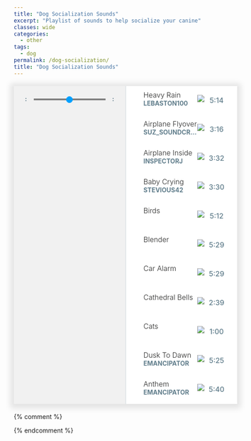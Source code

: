 ```yaml
---
title: "Dog Socialization Sounds" 
excerpt: "Playlist of sounds to help socialize your canine"
classes: wide
categories:
  - other
tags:
  - dog
permalink: /dog-socialization/
title: "Dog Socialization Sounds"
---
```

<script type="text/javascript" src="https://cdn.jsdelivr.net/npm/amplitudejs@v5.2.0/dist/amplitude.js"></script>

<style>
  div#amplitude-player {
    background: #FFFFFF;
    box-shadow: 0 2px 12px 8px rgba(0, 0, 0, 0.1);
    margin: auto;
    margin-top: 20px;
    margin-bottom: 20px;
    display: flex;
    max-width: 900px; }

  /* Small only */
  @media screen and (max-width: 39.9375em) {
    div#amplitude-player {
      flex-direction: column; } }
  /* Medium only */
  @media screen and (min-width: 40em) and (max-width: 63.9375em) {
    div#amplitude-player {
      max-height: 715px; } }
  /* Large and up */
  @media screen and (min-width: 64em) {
    div#amplitude-player {
      max-height: 715px; } }
  div#amplitude-left {
    padding: 0px;
    border-right: 1px solid #CFD8DC;
    width: 50%;
    display: flex;
    flex-direction: column; }
    div#amplitude-left img.album-art {
      width: 100%; }
    div#amplitude-left div#player-left-bottom {
      flex: 1;
      background-color: #F1F1F1;
      padding: 20px 10px; }
      div#amplitude-left div#player-left-bottom div#volume-container:after {
        content: "";
        display: table;
        clear: both; }

  /* Small only */
  @media screen and (max-width: 39.9375em) {
    div#amplitude-player div#amplitude-left {
      width: 100%; }
      div#amplitude-player div#amplitude-left img[amplitude-song-info="cover_art_url"] {
        width: auto;
        height: auto; } }
  div#amplitude-right {
    padding: 0px;
    overflow-y: scroll;
    width: 50%;
    display: flex;
    flex-direction: column; }
    div#amplitude-right div.song {
      cursor: pointer;
      padding: 10px; }
      div#amplitude-right div.song div.song-now-playing-icon-container {
        float: left;
        width: 20px;
        height: 20px;
        margin-right: 10px; }
        div#amplitude-right div.song div.song-now-playing-icon-container img.now-playing {
          display: none;
          margin-top: 15px; }
      div#amplitude-right div.song div.play-button-container {
        display: none;
        background: url("https://521dimensions.com/img/open-source/amplitudejs/blue-player/list-play-light.png") no-repeat;
        width: 22px;
        height: 22px;
        margin-top: 10px; }
      div#amplitude-right div.song div.play-button-container:hover {
        background: url("https://521dimensions.com/img/open-source/amplitudejs/blue-player/list-play-hover.png") no-repeat; }
      div#amplitude-right div.song.amplitude-active-song-container div.song-now-playing-icon-container img.now-playing {
        display: block; }
      div#amplitude-right div.song.amplitude-active-song-container:hover div.play-button-container {
        display: none; }
      div#amplitude-right div.song div.song-meta-data {
        float: left;
        width: calc( 100% - 110px ); }
        div#amplitude-right div.song div.song-meta-data span.song-title {
          color: #272726;
          font-size: 16px;
          display: block;
          font-weight: 300;
          white-space: nowrap;
          overflow: hidden;
          text-overflow: ellipsis; }
        div#amplitude-right div.song div.song-meta-data span.song-artist {
          color: #607D8B;
          font-size: 14px;
          font-weight: bold;
          text-transform: uppercase;
          display: block;
          white-space: nowrap;
          overflow: hidden;
          text-overflow: ellipsis; }
      div#amplitude-right div.song img.bandcamp-grey {
        float: left;
        display: block;
        margin-top: 10px; }
      div#amplitude-right div.song img.bandcamp-white {
        float: left;
        display: none;
        margin-top: 10px; }
      div#amplitude-right div.song span.song-duration {
        float: left;
        width: 55px;
        text-align: center;
        line-height: 45px;
        color: #607D8B;
        font-size: 16px;
        font-weight: 500; }
    div#amplitude-right div.song:after {
      content: "";
      display: table;
      clear: both; }

  /* Small only */
  @media screen and (max-width: 39.9375em) {
    div#amplitude-player div#amplitude-right {
      width: 100%; } }
  div#progress-container {
    width: 70%;
    float: left;
    position: relative;
    height: 20px;
    cursor: pointer;
    /*
      IE 11
    */ }
    div#progress-container:hover input[type=range].amplitude-song-slider::-webkit-slider-thumb {
      display: block; }
    div#progress-container:hover input[type=range].amplitude-song-slider::-moz-range-thumb {
      visibility: visible; }
    div#progress-container progress#song-played-progress {
      width: 100%;
      position: absolute;
      left: 0;
      top: 8px;
      right: 0;
      width: 100%;
      z-index: 60;
      -webkit-appearance: none;
      -moz-appearance: none;
      appearance: none;
      height: 4px;
      border-radius: 5px;
      background: transparent;
      border: none;
      /* Needed for Firefox */ }
    @media all and (-ms-high-contrast: none) {
      div#progress-container *::-ms-backdrop, div#progress-container progress#song-played-progress {
        color: #00A0FF;
        border: none;
        background-color: #CFD8DC; } }
    @supports (-ms-ime-align: auto) {
      div#progress-container progress#song-played-progress {
        color: #00A0FF;
        border: none; } }
    div#progress-container progress#song-played-progress[value]::-webkit-progress-bar {
      background: none;
      border-radius: 5px; }
    div#progress-container progress#song-played-progress[value]::-webkit-progress-value {
      background-color: #00A0FF;
      border-radius: 5px; }
    div#progress-container progress#song-played-progress::-moz-progress-bar {
      background: none;
      border-radius: 5px;
      background-color: #00A0FF;
      height: 5px;
      margin-top: -2px; }
    div#progress-container progress#song-buffered-progress {
      position: absolute;
      left: 0;
      top: 8px;
      right: 0;
      width: 100%;
      z-index: 10;
      -webkit-appearance: none;
      -moz-appearance: none;
      appearance: none;
      height: 4px;
      border-radius: 5px;
      background: transparent;
      border: none;
      background-color: #D7DEE3; }
    div#progress-container progress#song-buffered-progress[value]::-webkit-progress-bar {
      background-color: #CFD8DC;
      border-radius: 5px; }
    div#progress-container progress#song-buffered-progress[value]::-webkit-progress-value {
      background-color: #78909C;
      border-radius: 5px;
      transition: width .1s ease; }
    div#progress-container progress#song-buffered-progress::-moz-progress-bar {
      background: none;
      border-radius: 5px;
      background-color: #78909C;
      height: 5px;
      margin-top: -2px; }
    div#progress-container progress::-ms-fill {
      border: none; }
  @-moz-document url-prefix() {
    div#progress-container progress#song-buffered-progress {
      top: 9px;
      border: none; } }
    @media all and (-ms-high-contrast: none) {
      div#progress-container *::-ms-backdrop, div#progress-container progress#song-buffered-progress {
        color: #78909C;
        border: none; } }
    @supports (-ms-ime-align: auto) {
      div#progress-container progress#song-buffered-progress {
        color: #78909C;
        border: none; } }
    div#progress-container input[type=range] {
      -webkit-appearance: none;
      width: 100%;
      margin: 7.5px 0;
      position: absolute;
      z-index: 9999;
      top: -7px;
      height: 20px;
      cursor: pointer;
      background-color: inherit; }
    div#progress-container input[type=range]:focus {
      outline: none; }
    div#progress-container input[type=range]::-webkit-slider-runnable-track {
      width: 100%;
      height: 0px;
      cursor: pointer;
      box-shadow: 0px 0px 0px rgba(0, 0, 0, 0), 0px 0px 0px rgba(13, 13, 13, 0);
      background: #0075a9;
      border-radius: 0px;
      border: 0px solid #010101; }
    div#progress-container input[type=range]::-webkit-slider-thumb {
      box-shadow: 0px 0px 0px #000000, 0px 0px 0px #0d0d0d;
      border: 1px solid #00a0ff;
      height: 15px;
      width: 15px;
      border-radius: 16px;
      background: #00a0ff;
      cursor: pointer;
      -webkit-appearance: none;
      margin-top: -7.5px; }
    div#progress-container input[type=range]:focus::-webkit-slider-runnable-track {
      background: #00adfb; }
    div#progress-container input[type=range]::-moz-range-track {
      width: 100%;
      height: 0px;
      cursor: pointer;
      box-shadow: 0px 0px 0px rgba(0, 0, 0, 0), 0px 0px 0px rgba(13, 13, 13, 0);
      background: #0075a9;
      border-radius: 0px;
      border: 0px solid #010101; }
    div#progress-container input[type=range]::-moz-range-thumb {
      box-shadow: 0px 0px 0px #000000, 0px 0px 0px #0d0d0d;
      border: 1px solid #00a0ff;
      height: 15px;
      width: 15px;
      border-radius: 16px;
      background: #00a0ff;
      cursor: pointer; }
    div#progress-container input[type=range]::-ms-track {
      width: 100%;
      height: 0px;
      cursor: pointer;
      background: transparent;
      border-color: transparent;
      color: transparent; }
    div#progress-container input[type=range]::-ms-fill-lower {
      background: #003d57;
      border: 0px solid #010101;
      border-radius: 0px;
      box-shadow: 0px 0px 0px rgba(0, 0, 0, 0), 0px 0px 0px rgba(13, 13, 13, 0); }
    div#progress-container input[type=range]::-ms-fill-upper {
      background: #0075a9;
      border: 0px solid #010101;
      border-radius: 0px;
      box-shadow: 0px 0px 0px rgba(0, 0, 0, 0), 0px 0px 0px rgba(13, 13, 13, 0); }
    div#progress-container input[type=range]::-ms-thumb {
      box-shadow: 0px 0px 0px #000000, 0px 0px 0px #0d0d0d;
      border: 1px solid #00a0ff;
      height: 15px;
      width: 15px;
      border-radius: 16px;
      background: #00a0ff;
      cursor: pointer;
      height: 0px;
      display: block; }
    @media all and (-ms-high-contrast: none) {
      div#progress-container *::-ms-backdrop, div#progress-container input[type="range"].amplitude-song-slider {
        padding: 0px; }
      div#progress-container *::-ms-backdrop, div#progress-container input[type=range].amplitude-song-slider::-ms-thumb {
        height: 15px;
        width: 15px;
        border-radius: 10px;
        cursor: pointer;
        margin-top: -8px; }
      div#progress-container *::-ms-backdrop, div#progress-container input[type=range].amplitude-song-slider::-ms-track {
        border-width: 15px 0;
        border-color: transparent; }
      div#progress-container *::-ms-backdrop, div#progress-container input[type=range].amplitude-song-slider::-ms-fill-lower {
        background: #CFD8DC;
        border-radius: 10px; }
      div#progress-container *::-ms-backdrop, div#progress-container input[type=range].amplitude-song-slider::-ms-fill-upper {
        background: #CFD8DC;
        border-radius: 10px; } }
    @supports (-ms-ime-align: auto) {
      div#progress-container input[type=range].amplitude-song-slider::-ms-thumb {
        height: 15px;
        width: 15px;
        margin-top: 3px; } }
    div#progress-container input[type=range]:focus::-ms-fill-lower {
      background: #0075a9; }
    div#progress-container input[type=range]:focus::-ms-fill-upper {
      background: #00adfb; }

  div#control-container {
    margin-top: 25px;
    margin-top: 20px; }
    div#control-container div#repeat-container {
      width: 25%;
      float: left;
      padding-top: 20px; }
      div#control-container div#repeat-container div#repeat {
        width: 24px;
        height: 19px;
        cursor: pointer; }
        div#control-container div#repeat-container div#repeat.amplitude-repeat-off {
          background: url("https://521dimensions.com/img/open-source/amplitudejs/blue-player/repeat-off.svg"); }
        div#control-container div#repeat-container div#repeat.amplitude-repeat-on {
          background: url("https://521dimensions.com/img/open-source/amplitudejs/blue-player/repeat-on.svg"); }
      div#control-container div#repeat-container div#shuffle {
        width: 23px;
        height: 19px;
        cursor: pointer;
        float: right; }
        div#control-container div#repeat-container div#shuffle.amplitude-shuffle-off {
          background: url("https://521dimensions.com/img/open-source/amplitudejs/blue-player/shuffle-off.svg"); }
        div#control-container div#repeat-container div#shuffle.amplitude-shuffle-on {
          background: url("https://521dimensions.com/img/open-source/amplitudejs/blue-player/shuffle-on.svg"); }
    @media all and (-ms-high-contrast: none) {
      div#control-container *::-ms-backdrop, div#control-container div#control-container {
        margin-top: 40px;
        float: none; } }
    div#control-container div#central-control-container {
      width: 50%;
      float: left; }
      div#control-container div#central-control-container div#central-controls {
        width: 130px;
        margin: auto; }
        div#control-container div#central-control-container div#central-controls div#previous {
          display: inline-block;
          width: 40px;
          height: 40px;
          cursor: pointer;
          background: url("https://521dimensions.com/img/open-source/amplitudejs/blue-player/prev.svg");
          background-repeat: no-repeat;
          float: left;
          margin-top: 10px;
          margin-right: -5px; }
        div#control-container div#central-control-container div#central-controls div#play-pause {
          display: inline-block;
          width: 60px;
          height: 60px;
          cursor: pointer;
          float: left; }
          div#control-container div#central-control-container div#central-controls div#play-pause.amplitude-paused {
            background: url("https://521dimensions.com/img/open-source/amplitudejs/blue-player/play.svg"); }
          div#control-container div#central-control-container div#central-controls div#play-pause.amplitude-playing {
            background: url("https://521dimensions.com/img/open-source/amplitudejs/blue-player/pause.svg"); }
        div#control-container div#central-control-container div#central-controls div#next {
          display: inline-block;
          width: 40px;
          height: 40px;
          cursor: pointer;
          background: url("https://521dimensions.com/img/open-source/amplitudejs/blue-player/next.svg");
          background-repeat: no-repeat;
          float: left;
          margin-top: 10px;
          margin-left: -5px; }
    div#control-container div#volume-container {
      width: 25%;
      float: left;
      padding-top: 20px; }
      div#control-container div#volume-container div#shuffle-right {
        width: 23px;
        height: 19px;
        cursor: pointer;
        margin: auto; }
        div#control-container div#volume-container div#shuffle-right.amplitude-shuffle-off {
          background: url("https://521dimensions.com/img/open-source/amplitudejs/blue-player/shuffle-off.svg"); }
        div#control-container div#volume-container div#shuffle-right.amplitude-shuffle-on {
          background: url("https://521dimensions.com/img/open-source/amplitudejs/blue-player/shuffle-on.svg"); }
    div#control-container div.amplitude-mute {
      cursor: pointer;
      width: 25px;
      height: 19px;
      float: left; }
      div#control-container div.amplitude-mute.amplitude-not-muted {
        background: url("https://521dimensions.com/img/open-source/amplitudejs/blue-players/volume.svg");
        background-repeat: no-repeat; }
      div#control-container div.amplitude-mute.amplitude-muted {
        background: url("https://521dimensions.com/img/open-source/amplitudejs/blue-player/mute.svg");
        background-repeat: no-repeat; }

  div#control-container:after {
    content: "";
    display: table;
    clear: both; }

  /* Small only */
  @media screen and (max-width: 39.9375em) {
    div#amplitude-player div#repeat-container div#repeat {
      margin-left: auto;
      margin-right: auto;
      float: none; }
    div#amplitude-player div#repeat-container div#shuffle {
      display: none; }
    div#amplitude-player div#volume-container div.volume-controls {
      display: none; }
    div#amplitude-player div#volume-container div#shuffle-right {
      display: block; } }
  /* Medium only */
  @media screen and (min-width: 40em) and (max-width: 63.9375em) {
    div#amplitude-player div#repeat-container div#repeat {
      margin-left: auto;
      margin-right: auto;
      float: none; }
    div#amplitude-player div#repeat-container div#shuffle {
      display: none; }
    div#amplitude-player div#volume-container div.volume-controls {
      display: none; }
    div#amplitude-player div#volume-container div#shuffle-right {
      display: block; } }
  /* Large and up */
  @media screen and (min-width: 64em) {
    div#amplitude-player div#repeat-container div#repeat {
      margin-left: 10px;
      margin-right: 20px;
      float: left; }
    div#amplitude-player div#volume-container div#shuffle-right {
      display: none; } }
  input[type=range].amplitude-volume-slider {
    -webkit-appearance: none;
    width: calc( 100% - 33px);
    float: left;
    margin-top: 10px;
    margin-left: 5px; }

  @-moz-document url-prefix() {
    input[type=range].amplitude-volume-slider {
      margin-top: 0px; } }
  @supports (-ms-ime-align: auto) {
    input[type=range].amplitude-volume-slider {
      margin-top: 3px;
      height: 12px;
      background-color: rgba(255, 255, 255, 0) !important;
      z-index: 999;
      position: relative; }

    div.ms-range-fix {
      height: 1px;
      background-color: #A9A9A9;
      width: 67%;
      float: right;
      margin-top: -6px;
      z-index: 9;
      position: relative; } }
  @media all and (-ms-high-contrast: none) {
    *::-ms-backdrop, input[type=range].amplitude-volume-slider {
      margin-top: -24px;
      background-color: rgba(255, 255, 255, 0) !important; } }
  input[type=range].amplitude-volume-slider:focus {
    outline: none; }

  input[type=range].amplitude-volume-slider::-webkit-slider-runnable-track {
    width: 75%;
    height: 1px;
    cursor: pointer;
    animate: 0.2s;
    background: #CFD8DC; }

  input[type=range].amplitude-volume-slider::-webkit-slider-thumb {
    height: 10px;
    width: 10px;
    border-radius: 10px;
    background: #00A0FF;
    cursor: pointer;
    margin-top: -4px;
    -webkit-appearance: none; }

  input[type=range].amplitude-volume-slider:focus::-webkit-slider-runnable-track {
    background: #CFD8DC; }

  input[type=range].amplitude-volume-slider::-moz-range-track {
    width: 100%;
    height: 1px;
    cursor: pointer;
    animate: 0.2s;
    background: #CFD8DC; }

  input[type=range].amplitude-volume-slider::-moz-range-thumb {
    height: 10px;
    width: 10px;
    border-radius: 10px;
    background: #00A0FF;
    cursor: pointer;
    margin-top: -4px; }

  input[type=range].amplitude-volume-slider::-ms-track {
    width: 100%;
    height: 1px;
    cursor: pointer;
    animate: 0.2s;
    background: transparent;
    /*leave room for the larger thumb to overflow with a transparent border */
    border-color: transparent;
    border-width: 15px 0;
    /*remove default tick marks*/
    color: transparent; }

  input[type=range].amplitude-volume-slider::-ms-fill-lower {
    background: #CFD8DC;
    border-radius: 10px; }

  input[type=range].amplitude-volume-slider::-ms-fill-upper {
    background: #CFD8DC;
    border-radius: 10px; }

  input[type=range].amplitude-volume-slider::-ms-thumb {
    height: 10px;
    width: 10px;
    border-radius: 10px;
    background: #00A0FF;
    cursor: pointer;
    margin-top: 2px; }

  input[type=range].amplitude-volume-slider:focus::-ms-fill-lower {
    background: #CFD8DC; }

  input[type=range].amplitude-volume-slider:focus::-ms-fill-upper {
    background: #CFD8DC; }

  input[type=range].amplitude-volume-slider::-ms-tooltip {
    display: none; }

  div#time-container span.current-time {
    color: #607D8B;
    font-size: 14px;
    font-weight: 700;
    float: left;
    width: 15%;
    text-align: center; }
  div#time-container span.duration {
    color: #607D8B;
    font-size: 14px;
    font-weight: 700;
    float: left;
    width: 15%;
    text-align: center; }

  div#time-container:after {
    content: "";
    display: table;
    clear: both; }

  div#meta-container {
    text-align: center;
    margin-top: 5px; }
    div#meta-container span.song-name {
      display: block;
      color: #272726;
      font-size: 20px;
      font-family: 'Open Sans', sans-serif;
      white-space: nowrap;
      overflow: hidden;
      text-overflow: ellipsis; }
    div#meta-container div.song-artist-album {
      color: #607D8B;
      font-size: 14px;
      font-weight: 700;
      text-transform: uppercase;
      font-family: 'Open Sans', sans-serif;
      white-space: nowrap;
      overflow: hidden;
      text-overflow: ellipsis; }
      div#meta-container div.song-artist-album span {
        display: block; }

  /*
    3. Layout
  */
  body .old {
    background-image: -webkit-linear-gradient(316deg, #3BD2AE 0%, #36BAC2 100%);
    background-image: linear-gradient(-226deg, #3BD2AE 0%, #36BAC2 100%);
    height: 100vh;
    -webkit-font-smoothing: antialiased;
    font-family: "Helvetica Neue",Helvetica,Roboto,Arial,sans-serif;
    line-height: 1.5; }
  div.amplitude-wave-form{
      margin-top: -14px;
  }
        
  div.amplitude-wave-form svg{
        stroke: #00a0ff;
        height: 50px;
        width: 100%;
        stroke-width: .5px;
  }
  div.amplitude-wave-form svg g{
    stroke: #00a0ff;
    height: 50px;
    width: 100%;
  }
  div.amplitude-wave-form svg g path{
    stroke: #00a0ff;
    height: 50px;
    width: 100%;
  }

  div#large-visualization{
      width: 100%;
      background-color: black;
      visibility: hidden;
    }
</style>
  <div id="blue-playlist-container">
			<div id="amplitude-player">
				<div id="amplitude-left">
					<img data-amplitude-song-info="cover_art_url" class="album-art"/>
          <div class="amplitude-visualization" id="large-visualization">
            </div>
					<div id="player-left-bottom">
						<div id="time-container">
							<span class="current-time">
								<span class="amplitude-current-minutes" ></span>:<span class="amplitude-current-seconds"></span>
							</span>
							<div id="progress-container">
								<div class="amplitude-wave-form">
                        </div>
                <input type="range" class="amplitude-song-slider"/>
								<progress id="song-played-progress" class="amplitude-song-played-progress"></progress>
								<progress id="song-buffered-progress" class="amplitude-buffered-progress" value="0"></progress>
							</div>
							<span class="duration">
								<span class="amplitude-duration-minutes"></span>:<span class="amplitude-duration-seconds"></span>
							</span>
						</div>
						<div id="control-container">
							<div id="repeat-container">
								<div class="amplitude-repeat" id="repeat"></div>
								<div class="amplitude-shuffle amplitude-shuffle-off" id="shuffle"></div>
							</div>
							<div id="central-control-container">
								<div id="central-controls">
									<div class="amplitude-prev" id="previous"></div>
									<div class="amplitude-play-pause" id="play-pause"></div>
									<div class="amplitude-next" id="next"></div>
								</div>
							</div>
							<div id="volume-container">
								<div class="volume-controls">
									<div class="amplitude-mute amplitude-not-muted"></div>
									<input type="range" class="amplitude-volume-slider"/>
									<div class="ms-range-fix"></div>
								</div>
								<div class="amplitude-shuffle amplitude-shuffle-off" id="shuffle-right"></div>
							</div>
						</div>
						<div id="meta-container">
							<span data-amplitude-song-info="name" class="song-name"></span>
							<div class="song-artist-album">
								<span data-amplitude-song-info="artist"></span>
								<span data-amplitude-song-info="album"></span>
							</div>
						</div>
					</div>
				</div>
				<div id="amplitude-right">
					<div class="song amplitude-song-container amplitude-play-pause" data-amplitude-song-index="0">
						<div class="song-now-playing-icon-container">
							<div class="play-button-container">
							</div>
							<img class="now-playing" src="https://521dimensions.com/img/open-source/amplitudejs/blue-player/now-playing.svg"/>
						</div>
						<div class="song-meta-data">
							<span class="song-title">Heavy Rain</span>
							<span class="song-artist">lebaston100</span>
						</div>
						<a href="https://avishaan.com/dog-socialization" class="bandcamp-link" target="_blank">
							<img class="bandcamp-grey" src="https://521dimensions.com/img/open-source/amplitudejs/blue-player/bandcamp-grey.svg"/>
							<img class="bandcamp-white" src="https://521dimensions.com/img/open-source/amplitudejs/blue-player/bandcamp-white.svg"/>
						</a>
						<span class="song-duration">5:14</span>
					</div>
					<div class="song amplitude-song-container amplitude-play-pause" data-amplitude-song-index="1">
						<div class="song-now-playing-icon-container">
							<div class="play-button-container">
							</div>
							<img class="now-playing" src="https://521dimensions.com/img/open-source/amplitudejs/blue-player/now-playing.svg"/>
						</div>
						<div class="song-meta-data">
							<span class="song-title">Airplane Flyover</span>
							<span class="song-artist">Suz_Soundcreations</span>
						</div>
						<a href="https://avishaan.com/dog-socialization" class="bandcamp-link" target="_blank">
							<img class="bandcamp-grey" src="https://521dimensions.com/img/open-source/amplitudejs/blue-player/bandcamp-grey.svg"/>
							<img class="bandcamp-white" src="https://521dimensions.com/img/open-source/amplitudejs/blue-player/bandcamp-white.svg"/>
						</a>
						<span class="song-duration">3:16</span>
					</div>
					<div class="song amplitude-song-container amplitude-play-pause" data-amplitude-song-index="2">
						<div class="song-now-playing-icon-container">
							<div class="play-button-container">
							</div>
							<img class="now-playing" src="https://521dimensions.com/img/open-source/amplitudejs/blue-player/now-playing.svg"/>
						</div>
						<div class="song-meta-data">
							<span class="song-title">Airplane Inside</span>
							<span class="song-artist">InspectorJ</span>
						</div>
						<a href="https://avishaan.com/dog-socialization" class="bandcamp-link" target="_blank">
							<img class="bandcamp-grey" src="https://521dimensions.com/img/open-source/amplitudejs/blue-player/bandcamp-grey.svg"/>
							<img class="bandcamp-white" src="https://521dimensions.com/img/open-source/amplitudejs/blue-player/bandcamp-white.svg"/>
						</a>
						<span class="song-duration">3:32</span>
					</div>
					<div class="song amplitude-song-container amplitude-play-pause" data-amplitude-song-index="3">
						<div class="song-now-playing-icon-container">
							<div class="play-button-container">
							</div>
							<img class="now-playing" src="https://521dimensions.com/img/open-source/amplitudejs/blue-player/now-playing.svg"/>
						</div>
						<div class="song-meta-data">
							<span class="song-title">Baby Crying</span>
							<span class="song-artist">Stevious42</span>
						</div>
						<a href="https://avishaan.com/dog-socialization" class="bandcamp-link" target="_blank">
							<img class="bandcamp-grey" src="https://521dimensions.com/img/open-source/amplitudejs/blue-player/bandcamp-grey.svg"/>
							<img class="bandcamp-white" src="https://521dimensions.com/img/open-source/amplitudejs/blue-player/bandcamp-white.svg"/>
						</a>
						<span class="song-duration">3:30</span>
					</div>
					<div class="song amplitude-song-container amplitude-play-pause" data-amplitude-song-index="4">
						<div class="song-now-playing-icon-container">
							<div class="play-button-container">
							</div>
							<img class="now-playing" src="https://521dimensions.com/img/open-source/amplitudejs/blue-player/now-playing.svg"/>
						</div>
						<div class="song-meta-data">
							<span class="song-title">Birds</span>
							<span class="song-artist"></span>
						</div>
						<a href="https://avishaan.com/dog-socialization" class="bandcamp-link" target="_blank">
							<img class="bandcamp-grey" src="https://521dimensions.com/img/open-source/amplitudejs/blue-player/bandcamp-grey.svg"/>
							<img class="bandcamp-white" src="https://521dimensions.com/img/open-source/amplitudejs/blue-player/bandcamp-white.svg"/>
						</a>
						<span class="song-duration">5:12</span>
					</div>
					<div class="song amplitude-song-container amplitude-play-pause" data-amplitude-song-index="5">
						<div class="song-now-playing-icon-container">
							<div class="play-button-container">
							</div>
							<img class="now-playing" src="https://521dimensions.com/img/open-source/amplitudejs/blue-player/now-playing.svg"/>
						</div>
						<div class="song-meta-data">
							<span class="song-title">Blender</span>
							<span class="song-artist"></span>
						</div>
						<a href="https://avishaan.com/dog-socialization" class="bandcamp-link" target="_blank">
							<img class="bandcamp-grey" src="https://521dimensions.com/img/open-source/amplitudejs/blue-player/bandcamp-grey.svg"/>
							<img class="bandcamp-white" src="https://521dimensions.com/img/open-source/amplitudejs/blue-player/bandcamp-white.svg"/>
						</a>
						<span class="song-duration">5:29</span>
					</div>
					<div class="song amplitude-song-container amplitude-play-pause" data-amplitude-song-index="6">
						<div class="song-now-playing-icon-container">
							<div class="play-button-container">
							</div>
							<img class="now-playing" src="https://521dimensions.com/img/open-source/amplitudejs/blue-player/now-playing.svg"/>
						</div>
						<div class="song-meta-data">
							<span class="song-title">Car Alarm</span>
							<span class="song-artist"></span>
						</div>
						<a href="https://avishaan.com/dog-socialization" class="bandcamp-link" target="_blank">
							<img class="bandcamp-grey" src="https://521dimensions.com/img/open-source/amplitudejs/blue-player/bandcamp-grey.svg"/>
							<img class="bandcamp-white" src="https://521dimensions.com/img/open-source/amplitudejs/blue-player/bandcamp-white.svg"/>
						</a>
						<span class="song-duration">5:29</span>
					</div>
					<div class="song amplitude-song-container amplitude-play-pause" data-amplitude-song-index="7">
						<div class="song-now-playing-icon-container">
							<div class="play-button-container">
							</div>
							<img class="now-playing" src="https://521dimensions.com/img/open-source/amplitudejs/blue-player/now-playing.svg"/>
						</div>
						<div class="song-meta-data">
							<span class="song-title">Cathedral Bells</span>
							<span class="song-artist"></span>
						</div>
						<a href="https://avishaan.com/dog-socialization" class="bandcamp-link" target="_blank">
							<img class="bandcamp-grey" src="https://521dimensions.com/img/open-source/amplitudejs/blue-player/bandcamp-grey.svg"/>
							<img class="bandcamp-white" src="https://521dimensions.com/img/open-source/amplitudejs/blue-player/bandcamp-white.svg"/>
						</a>
						<span class="song-duration">2:39</span>
					</div>
					<div class="song amplitude-song-container amplitude-play-pause" data-amplitude-song-index="8">
						<div class="song-now-playing-icon-container">
							<div class="play-button-container">
							</div>
							<img class="now-playing" src="https://521dimensions.com/img/open-source/amplitudejs/blue-player/now-playing.svg"/>
						</div>
						<div class="song-meta-data">
							<span class="song-title">Cats</span>
							<span class="song-artist"></span>
						</div>
						<a href="https://avishaan.com/dog-socialization" class="bandcamp-link" target="_blank">
							<img class="bandcamp-grey" src="https://521dimensions.com/img/open-source/amplitudejs/blue-player/bandcamp-grey.svg"/>
							<img class="bandcamp-white" src="https://521dimensions.com/img/open-source/amplitudejs/blue-player/bandcamp-white.svg"/>
						</a>
						<span class="song-duration">1:00</span>
					</div>
					<div class="song amplitude-song-container amplitude-play-pause" data-amplitude-song-index="9">
						<div class="song-now-playing-icon-container">
							<div class="play-button-container">
							</div>
							<img class="now-playing" src="https://521dimensions.com/img/open-source/amplitudejs/blue-player/now-playing.svg"/>
						</div>
						<div class="song-meta-data">
							<span class="song-title">Dusk To Dawn</span>
							<span class="song-artist">Emancipator</span>
						</div>
						<a href="https://emancipator.bandcamp.com/track/dusk-to-dawn-2" class="bandcamp-link" target="_blank">
							<img class="bandcamp-grey" src="https://521dimensions.com/img/open-source/amplitudejs/blue-player/bandcamp-grey.svg"/>
							<img class="bandcamp-white" src="https://521dimensions.com/img/open-source/amplitudejs/blue-player/bandcamp-white.svg"/>
						</a>
						<span class="song-duration">5:25</span>
					</div>
					<div class="song amplitude-song-container amplitude-play-pause" data-amplitude-song-index="10">
						<div class="song-now-playing-icon-container">
							<div class="play-button-container">
							</div>
							<img class="now-playing" src="https://521dimensions.com/img/open-source/amplitudejs/blue-player/now-playing.svg"/>
						</div>
						<div class="song-meta-data">
							<span class="song-title">Anthem</span>
							<span class="song-artist">Emancipator</span>
						</div>
						<a href="https://emancipator.bandcamp.com/track/anthem" class="bandcamp-link" target="_blank">
							<img class="bandcamp-grey" src="https://521dimensions.com/img/open-source/amplitudejs/blue-player/bandcamp-grey.svg"/>
							<img class="bandcamp-white" src="https://521dimensions.com/img/open-source/amplitudejs/blue-player/bandcamp-white.svg"/>
						</a>
						<span class="song-duration">5:40</span>
					</div>
					<div class="song amplitude-song-container amplitude-play-pause" data-amplitude-song-index="10">
						<div class="song-now-playing-icon-container">
							<div class="play-button-container">
							</div>
							<img class="now-playing" src="https://521dimensions.com/img/open-source/amplitudejs/blue-player/now-playing.svg"/>
						</div>
						<div class="song-meta-data">
							<span class="song-title">Anthem</span>
							<span class="song-artist">Emancipator</span>
						</div>
						<a href="https://emancipator.bandcamp.com/track/anthem" class="bandcamp-link" target="_blank">
							<img class="bandcamp-grey" src="https://521dimensions.com/img/open-source/amplitudejs/blue-player/bandcamp-grey.svg"/>
							<img class="bandcamp-white" src="https://521dimensions.com/img/open-source/amplitudejs/blue-player/bandcamp-white.svg"/>
						</a>
						<span class="song-duration">5:40</span>
					</div>
					<div class="song amplitude-song-container amplitude-play-pause" data-amplitude-song-index="10">
						<div class="song-now-playing-icon-container">
							<div class="play-button-container">
							</div>
							<img class="now-playing" src="https://521dimensions.com/img/open-source/amplitudejs/blue-player/now-playing.svg"/>
						</div>
						<div class="song-meta-data">
							<span class="song-title">Anthem</span>
							<span class="song-artist">Emancipator</span>
						</div>
						<a href="https://emancipator.bandcamp.com/track/anthem" class="bandcamp-link" target="_blank">
							<img class="bandcamp-grey" src="https://521dimensions.com/img/open-source/amplitudejs/blue-player/bandcamp-grey.svg"/>
							<img class="bandcamp-white" src="https://521dimensions.com/img/open-source/amplitudejs/blue-player/bandcamp-white.svg"/>
						</a>
						<span class="song-duration">5:40</span>
					</div>
					<div class="song amplitude-song-container amplitude-play-pause" data-amplitude-song-index="10">
						<div class="song-now-playing-icon-container">
							<div class="play-button-container">
							</div>
							<img class="now-playing" src="https://521dimensions.com/img/open-source/amplitudejs/blue-player/now-playing.svg"/>
						</div>
						<div class="song-meta-data">
							<span class="song-title">Anthem</span>
							<span class="song-artist">Emancipator</span>
						</div>
						<a href="https://emancipator.bandcamp.com/track/anthem" class="bandcamp-link" target="_blank">
							<img class="bandcamp-grey" src="https://521dimensions.com/img/open-source/amplitudejs/blue-player/bandcamp-grey.svg"/>
							<img class="bandcamp-white" src="https://521dimensions.com/img/open-source/amplitudejs/blue-player/bandcamp-white.svg"/>
						</a>
						<span class="song-duration">5:40</span>
					</div>
				</div>
			</div>
		</div>
<script>
  let bandcampLinks = document.getElementsByClassName('bandcamp-link');

  for( var i = 0; i < bandcampLinks.length; i++ ){
    bandcampLinks[i].addEventListener('click', function(e){
      e.stopPropagation();
    });
  }


  let songElements = document.getElementsByClassName('song');

  for( var i = 0; i < songElements.length; i++ ){
    /*
      Ensure that on mouseover, CSS styles don't get messed up for active songs.
    */
    songElements[i].addEventListener('mouseover', function(){
      this.style.backgroundColor = '#00A0FF';

      this.querySelectorAll('.song-meta-data .song-title')[0].style.color = '#FFFFFF';
      this.querySelectorAll('.song-meta-data .song-artist')[0].style.color = '#FFFFFF';

      if( !this.classList.contains('amplitude-active-song-container') ){
        this.querySelectorAll('.play-button-container')[0].style.display = 'block';
      }

      this.querySelectorAll('img.bandcamp-grey')[0].style.display = 'none';
      this.querySelectorAll('img.bandcamp-white')[0].style.display = 'block';
      this.querySelectorAll('.song-duration')[0].style.color = '#FFFFFF';
    });

    /*
      Ensure that on mouseout, CSS styles don't get messed up for active songs.
    */
    songElements[i].addEventListener('mouseout', function(){
      this.style.backgroundColor = '#FFFFFF';
      this.querySelectorAll('.song-meta-data .song-title')[0].style.color = '#272726';
      this.querySelectorAll('.song-meta-data .song-artist')[0].style.color = '#607D8B';
      this.querySelectorAll('.play-button-container')[0].style.display = 'none';
      this.querySelectorAll('img.bandcamp-grey')[0].style.display = 'block';
      this.querySelectorAll('img.bandcamp-white')[0].style.display = 'none';
      this.querySelectorAll('.song-duration')[0].style.color = '#607D8B';
    });

    /*
      Show and hide the play button container on the song when the song is clicked.
    */
    songElements[i].addEventListener('click', function(){
      this.querySelectorAll('.play-button-container')[0].style.display = 'none';
    });
  }

  /*
    Initializes AmplitudeJS
  */
  Amplitude.init({
    "songs": [
      {
        "name": "Heavy Rain",
        "artist": "lebaston100",
        "album": "Puppy Socialization",
        "url": "/assets/dog-socialization/heavy rain.mp3",
        "cover_art_url": "/assets/dog-socialization/album.jpg"
      },
      {
        "name": "Airplane Flyover",
        "artist": "Suz_Soundcreations",
        "album": "Puppy Socialization",
        "url": "/assets/dog-socialization/airplane flyover.mp3",
        "cover_art_url": "/assets/dog-socialization/album.jpg"
      },
      {
        "name": "Airplane Inside",
        "artist": "InspectorJ",
        "album": "Puppy Socialization",
        "url": "/assets/dog-socialization/airplane inside.mp3",
        "cover_art_url": "/assets/dog-socialization/album.jpg"
      },
      {
        "name": "Baby Crying",
        "artist": "Stevious42",
        "album": "Puppy Socialization",
        "url": "/assets/dog-socialization/baby cry.mp3",
        "cover_art_url": "/assets/dog-socialization/album.jpg"
      },
      {
        "name": "Birds",
        "artist": "",
        "album": "Puppy Socialization",
        "url": "/assets/dog-socialization/birds.mp3",
        "cover_art_url": "/assets/dog-socialization/album.jpg"
      },
      {
        "name": "Blender",
        "artist": "",
        "album": "Puppy Socialization",
        "url": "/assets/dog-socialization/blender.mp3",
        "cover_art_url": "/assets/dog-socialization/album.jpg"
      },
      {
        "name": "Car Alarm",
        "artist": "",
        "album": "Puppy Socialization",
        "url": "/assets/dog-socialization/car alarm.mp3",
        "cover_art_url": "/assets/dog-socialization/album.jpg"
      },
      {
        "name": "Cathedral Bells",
        "artist": "",
        "album": "Puppy Socialization",
        "url": "/assets/dog-socialization/cathedral bells.mp3",
        "cover_art_url": "/assets/dog-socialization/album.jpg"
      },
      {
        "name": "Cats",
        "artist": "",
        "album": "Puppy Socialization",
        "url": "/assets/dog-socialization/cats.mp3",
        "cover_art_url": "/assets/dog-socialization/album.jpg"
      },
      {
        "name": "Children Playing",
        "artist": "",
        "album": "Puppy Socialization",
        "url": "/assets/dog-socialization/children playing.mp3",
        "cover_art_url": "/assets/dog-socialization/album.jpg"
      },
      {
        "name": "Clock Bell",
        "artist": "",
        "album": "Puppy Socialization",
        "url": "/assets/dog-socialization/clock bell.mp3",
        "cover_art_url": "/assets/dog-socialization/album.jpg"
      },
      {
        "name": "Crowd Cheering",
        "artist": "",
        "album": "Puppy Socialization",
        "url": "/assets/dog-socialization/crowd cheering.mp3",
        "cover_art_url": "/assets/dog-socialization/album.jpg"
      },
      {
        "name": "Dog Barking",
        "artist": "",
        "album": "Puppy Socialization",
        "url": "/assets/dog-socialization/crowd cheering.mp3",
        "cover_art_url": "/assets/dog-socialization/album.jpg"
      },
      {
        "name": "Door Knocking",
        "artist": "",
        "album": "Puppy Socialization",
        "url": "/assets/dog-socialization/door knock.mp3",
        "cover_art_url": "/assets/dog-socialization/album.jpg"
      },
      {
        "name": "Electric Razor",
        "artist": "",
        "album": "Puppy Socialization",
        "url": "/assets/dog-socialization/electric razor.mp3",
        "cover_art_url": "/assets/dog-socialization/album.jpg"
      },
      {
        "name": "Espresso Coffee Machine",
        "artist": "",
        "album": "Puppy Socialization",
        "url": "/assets/dog-socialization/espresso coffee machine.mp3",
        "cover_art_url": "/assets/dog-socialization/album.jpg"
      },
      {
        "name": "Female Voices Cafe",
        "artist": "",
        "album": "Puppy Socialization",
        "url": "/assets/dog-socialization/female voices cafe.mp3",
        "cover_art_url": "/assets/dog-socialization/album.jpg"
      },
      {
        "name": "Fire Engine",
        "artist": "",
        "album": "Puppy Socialization",
        "url": "/assets/dog-socialization/fire engine.mp3",
        "cover_art_url": "/assets/dog-socialization/album.jpg"
      },
      {
        "name": "Fireworks",
        "artist": "",
        "album": "Puppy Socialization",
        "url": "/assets/dog-socialization/fireworks.mp3",
        "cover_art_url": "/assets/dog-socialization/album.jpg"
      },
      {
        "name": "Garbage Truck",
        "artist": "",
        "album": "Puppy Socialization",
        "url": "/assets/dog-socialization/garbage truck.mp3",
        "cover_art_url": "/assets/dog-socialization/album.jpg"
      },
      {
        "name": "Hair Dryer",
        "artist": "",
        "album": "Puppy Socialization",
        "url": "/assets/dog-socialization/hair dryer.mp3",
        "cover_art_url": "/assets/dog-socialization/album.jpg"
      },
      {
        "name": "Heavy Rain",
        "artist": "",
        "album": "Puppy Socialization",
        "url": "/assets/dog-socialization/heavy rain.mp3",
        "cover_art_url": "/assets/dog-socialization/album.jpg"
      },
      {
        "name": "iPhone Typing",
        "artist": "",
        "album": "Puppy Socialization",
        "url": "/assets/dog-socialization/iphone typing.mp3",
        "cover_art_url": "/assets/dog-socialization/album.jpg"
      },
      {
        "name": "Jackhammer",
        "artist": "",
        "album": "Puppy Socialization",
        "url": "/assets/dog-socialization/jackhammer.mp3",
        "cover_art_url": "/assets/dog-socialization/album.jpg"
      },
      {
        "name": "Lawn Mower",
        "artist": "",
        "album": "Puppy Socialization",
        "url": "/assets/dog-socialization/lawn mower.mp3",
        "cover_art_url": "/assets/dog-socialization/album.jpg"
      },
      {
        "name": "Leaf Blower",
        "artist": "",
        "album": "Puppy Socialization",
        "url": "/assets/dog-socialization/leaf blower.mp3",
        "cover_art_url": "/assets/dog-socialization/album.jpg"
      },
      {
        "name": "Manhattan Ambulance",
        "artist": "",
        "album": "Puppy Socialization",
        "url": "/assets/dog-socialization/manhatten ambulance.mp3",
        "cover_art_url": "/assets/dog-socialization/album.jpg"
      },
      {
        "name": "Microwave",
        "artist": "",
        "album": "Puppy Socialization",
        "url": "/assets/dog-socialization/microwave.mp3",
        "cover_art_url": "/assets/dog-socialization/album.jpg"
      },
      {
        "name": "Motorcycles",
        "artist": "",
        "album": "Puppy Socialization",
        "url": "/assets/dog-socialization/motorcycles.mp3",
        "cover_art_url": "/assets/dog-socialization/album.jpg"
      },
      {
        "name": "Police",
        "artist": "",
        "album": "Puppy Socialization",
        "url": "/assets/dog-socialization/police.mp3",
        "cover_art_url": "/assets/dog-socialization/album.jpg"
      },
      {
        "name": "Popcorn",
        "artist": "",
        "album": "Puppy Socialization",
        "url": "/assets/dog-socialization/popcorn.mp3",
        "cover_art_url": "/assets/dog-socialization/album.jpg"
      },
      {
        "name": "Pots Clanking",
        "artist": "",
        "album": "Puppy Socialization",
        "url": "/assets/dog-socialization/pots clanking.mp3",
        "cover_art_url": "/assets/dog-socialization/album.jpg"
      },
      {
        "name": "Radio Static",
        "artist": "",
        "album": "Puppy Socialization",
        "url": "/assets/dog-socialization/radio static.mp3",
        "cover_art_url": "/assets/dog-socialization/album.jpg"
      },
      {
        "name": "Small Dog Growling",
        "artist": "",
        "album": "Puppy Socialization",
        "url": "/assets/dog-socialization/small dog growling rope.mp3",
        "cover_art_url": "/assets/dog-socialization/album.jpg"
      },
      {
        "name": "Smoke Detector",
        "artist": "",
        "album": "Puppy Socialization",
        "url": "/assets/dog-socialization/smoke detector.mp3",
        "cover_art_url": "/assets/dog-socialization/album.jpg"
      },
      {
        "name": "Thunder",
        "artist": "",
        "album": "Puppy Socialization",
        "url": "/assets/dog-socialization/thunder.mp3",
        "cover_art_url": "/assets/dog-socialization/album.jpg"
      },
      {
        "name": "Traffic with Horns",
        "artist": "",
        "album": "Puppy Socialization",
        "url": "/assets/dog-socialization/traffic with horns.mp3",
        "cover_art_url": "/assets/dog-socialization/album.jpg"
      },
      {
        "name": "Vacuum",
        "artist": "",
        "album": "Puppy Socialization",
        "url": "/assets/dog-socialization/vacuum.mp3",
        "cover_art_url": "/assets/dog-socialization/album.jpg"
      },
      {
        "name": "Waves",
        "artist": "",
        "album": "Puppy Socialization",
        "url": "/assets/dog-socialization/waves.mp3",
        "cover_art_url": "/assets/dog-socialization/album.jpg"
      }

    ],
    "callbacks": {
          'play': function(){
              document.getElementById('album-art').style.visibility = 'hidden';
              document.getElementById('large-visualization').style.visibility = 'visible';
          },

          'pause': function(){
              document.getElementById('album-art').style.visibility = 'visible';
              document.getElementById('large-visualization').style.visibility = 'hidden';
          }
      },
    waveforms: {
      sample_rate: 50
    }
  });
  document.getElementById('large-visualization').style.height = document.getElementById('album-art').offsetWidth + 'px';
</script>

{% comment %}


{% endcomment %}